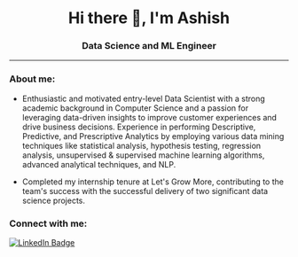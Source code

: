 <h1 align="center">Hi there 👋, I'm Ashish</h1>
<h3 align="center">Data Science and ML Engineer</h3>

------------
<h3 align="left">About me:</h3>

- Enthusiastic and motivated entry-level Data Scientist with a strong academic background in Computer Science and a passion for leveraging data-driven insights to improve customer experiences and drive business decisions.
Experience in performing Descriptive, Predictive, and Prescriptive Analytics by employing various data mining techniques like statistical analysis, hypothesis testing, regression analysis, unsupervised & supervised machine
learning algorithms, advanced analytical techniques, and NLP.

- Completed my internship tenure at Let's Grow More, contributing to the team's success with the successful delivery of two significant data science projects.

<h3 align="left">Connect with me:</h3>

<div id="badges">
  <a href="https://www.linkedin.com/in/santhosh-kumar-k-s-mlengineer/">
    <img src="https://img.shields.io/badge/LinkedIn-blue?style=for-the-badge&logo=linkedin&logoColor=white" alt="LinkedIn Badge"/>
  </a>  
</div>
